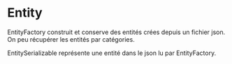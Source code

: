 # Entity

EntityFactory construit et conserve des entités crées depuis un fichier json.
On peu récupérer les entités par catégories.

EntitySerializable représente une entité dans le json lu par EntityFactory.

 